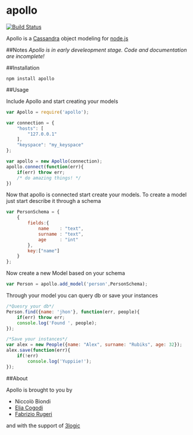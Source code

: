 apollo
======

[![Build Status](https://travis-ci.org/3logic/apollo.svg?branch=master)](https://travis-ci.org/3logic/apollo)


Apollo is a [Cassandra](http://cassandra.apache.org/) object modeling for [node.js](http://nodejs.org/)

##Notes
*Apollo is in early develeopment stage. Code and documentation are incomplete!*


##Installation

`npm install apollo`

##Usage

Include Apollo and start creating your models

```javascript
var Apollo = require('apollo');

var connection = {
    "hosts": [
        "127.0.0.1"
    ],
    "keyspace": "my_keyspace"
};

var apollo = new Apollo(connection);
apollo.connect(function(err){
    if(err) throw err;
    /* do amazing things! */
})
```

Now that apollo is connected start create your models.
To create a model just start describe it through a schema

```javascript
var PersonSchema = {
    { 
        fields:{
            name    : "text",
            surname : "text",
            age     : "int"
        }, 
        key:["name"] 
    }
};
```

Now create a new Model based on your schema

```javascript
var Person = apollo.add_model('person',PersonSchema);
```

Through your model you can query db or save your instances

```javascript
/*Quesry your db*/
Person.find({name: 'jhon'}, function(err, people){
    if(err) throw err;
    console.log('Found ', people);
});

/*Save your instances*/
var alex = new People({name: "Alex", surname: "Rubiks", age: 32});
alex.save(function(err){
    if(!err)
        console.log('Yuppiie!');
});
```

##About

Apollo is brought to you by
- Niccolò Biondi
- [Elia Cogodi](https://github.com/ecogodi)
- [Fabrizio Rugeri](https://github.com/ramiel)

and with the support of [3logic](http://www.3logic.it)
